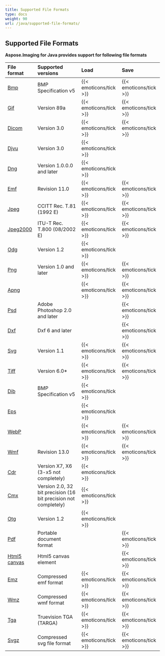 ```yaml
---
title: Supported File Formats
type: docs
weight: 90
url: /java/supported-file-formats/
---
```


## **Supported File Formats**
**Aspose.Imaging for Java provides support for following file formats**

|**File format**|**Supported versions**|**Load**|**Save**|
| :- | :- | :- | :- |
|[Bmp](https://docs.fileformat.com/image/bmp/)|BMP Specification v5|{{< emoticons/tick >}}|{{< emoticons/tick >}}|
|[Gif](https://docs.fileformat.com/image/gif/)|Version 89a|{{< emoticons/tick >}}|{{< emoticons/tick >}}|
|[Dicom](https://docs.fileformat.com/image/dicom/)|Version 3.0|{{< emoticons/tick >}}|{{< emoticons/tick >}}|
|[Djvu](https://docs.fileformat.com/image/djvu/)|Version 3.0|{{< emoticons/tick >}}| |
|[Dng](https://docs.fileformat.com/image/dng/)|Version 1.0.0.0 and later|{{< emoticons/tick >}}| |
|[Emf](https://docs.fileformat.com/image/emf/)|Revision 11.0|{{< emoticons/tick >}}|{{< emoticons/tick >}}|
|[Jpeg](https://docs.fileformat.com/image/jpeg/)|CCITT Rec. T.81 (1992 E)|{{< emoticons/tick >}}|{{< emoticons/tick >}}|
|[Jpeg2000](https://docs.fileformat.com/image/jp2/)|ITU-T Rec. T.800 (08/2002 E)|{{< emoticons/tick >}}|{{< emoticons/tick >}}|
|[Odg](https://docs.fileformat.com/image/odg/)|Version 1.2|{{< emoticons/tick >}}| |
|[Png](https://docs.fileformat.com/image/png/)|Version 1.0 and later|{{< emoticons/tick >}}|{{< emoticons/tick >}}|
|[Apng](https://en.wikipedia.org/wiki/APNG)| |{{< emoticons/tick >}}|{{< emoticons/tick >}}|
|[Psd](https://docs.fileformat.com/image/psd/)|Adobe Photoshop 2.0 and later| |{{< emoticons/tick >}}|
|[Dxf](https://docs.fileformat.com/cad/dxf/)|Dxf 6 and later| |{{< emoticons/tick >}}|
|[Svg](https://docs.fileformat.com/page-description-language/svg/)|Version 1.1|{{< emoticons/tick >}}|{{< emoticons/tick >}}|
|[Tiff](https://docs.fileformat.com/image/tiff/)|Version 6.0*|{{< emoticons/tick >}}|{{< emoticons/tick >}}|
|[Dib](https://en.wikipedia.org/wiki/BMP_file_format)|BMP Specification v5|{{< emoticons/tick >}}| |
|[Eps](https://docs.fileformat.com/page-description-language/eps/)| |{{< emoticons/tick >}}| |
|[WebP](https://docs.fileformat.com/image/webp/)| |{{< emoticons/tick >}}|{{< emoticons/tick >}}|
|[Wmf](https://docs.fileformat.com/image/wmf/)|Revision 13.0|{{< emoticons/tick >}}|{{< emoticons/tick >}}|
|[Cdr](https://docs.fileformat.com/image/cdr/)|Version X7, X6 (3-x5 not completely)|{{< emoticons/tick >}}| |
|[Cmx](https://docs.fileformat.com/image/cmx/)|Version 2.0, 32 bit precision (16 bit precision not completely)|{{< emoticons/tick >}}| |
|[Otg](https://www.oasis-open.org/standards/#opendocumentv1.2)|Version 1.2|{{< emoticons/tick >}}| |
|[Pdf](https://en.wikipedia.org/wiki/PDF)|Portable document format| |{{< emoticons/tick >}}|
|[Html5 canvas](https://en.wikipedia.org/wiki/Canvas_element)|Html5 canvas element| |{{< emoticons/tick >}}|
|[Emz](https://ru.wikipedia.org/wiki/Windows_Metafile)|Compressed emf format|{{< emoticons/tick >}}|{{< emoticons/tick >}}|
|[Wmz](https://en.wikipedia.org/wiki/Windows_Metafile)|Compressed wmf format|{{< emoticons/tick >}}|{{< emoticons/tick >}}|
|[Tga](https://en.wikipedia.org/wiki/Truevision_TGA)|Truevision TGA (TARGA)|{{< emoticons/tick >}}|{{< emoticons/tick >}}|
|[Svgz](https://ru.wikipedia.org/wiki/SVG)|Compressed svg file format|{{< emoticons/tick >}}|{{< emoticons/tick >}}|
